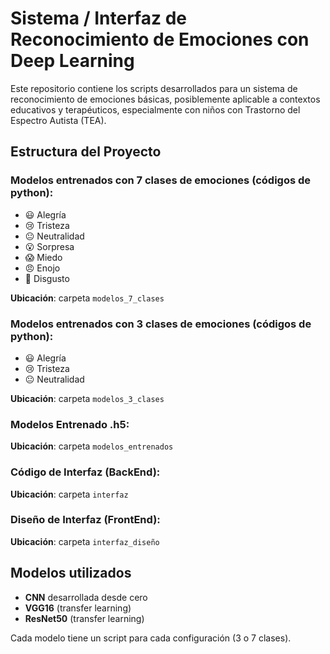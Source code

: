 # Sistema / Interfaz de Reconocimiento de Emociones con Deep Learning

Este repositorio contiene los scripts desarrollados para un sistema de reconocimiento de emociones básicas, posiblemente aplicable a contextos educativos y terapéuticos, especialmente con niños con Trastorno del Espectro Autista (TEA).

## Estructura del Proyecto

### Modelos entrenados con 7 clases de emociones (códigos de python):
- 😃 Alegría
- 😢 Tristeza
- 😐 Neutralidad
- 😮 Sorpresa
- 😱 Miedo
- 😠 Enojo
- 🤢 Disgusto

**Ubicación**: carpeta `modelos_7_clases`

### Modelos entrenados con 3 clases de emociones (códigos de python):
- 😃 Alegría
- 😢 Tristeza
- 😐 Neutralidad

**Ubicación**: carpeta `modelos_3_clases`

### Modelos Entrenado .h5:
**Ubicación**: carpeta `modelos_entrenados`

### Código de Interfaz (BackEnd):
**Ubicación**: carpeta `interfaz`

### Diseño de Interfaz (FrontEnd):
**Ubicación**: carpeta `interfaz_diseño`


## Modelos utilizados

- **CNN** desarrollada desde cero
- **VGG16** (transfer learning)
- **ResNet50** (transfer learning)

Cada modelo tiene un script para cada configuración (3 o 7 clases).
